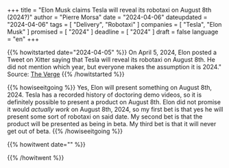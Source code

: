 +++
title     			= "Elon Musk claims Tesla will reveal its robotaxi on August 8th (2024?)"
author  		  = "Pierre Morsa"
date 		      = "2024-04-06"
dateupdated		= "2024-04-06"
tags			 		= [ "Delivery", "Robotaxi" ]
companies			= [ "Tesla", "Elon Musk" ]
promised			= [ "2024" ]
deadline				= [ "2024" ]
draft      		= false
language				= "en"
+++

{{% howitstarted date="2024-04-05" %}}
On April 5, 2024, Elon posted a Tweet on Xitter saying that Tesla will reveal its robotaxi on August 8th. He did not mention which year, but everyone makes the assumption it is 2024." Source: [The Verge](https://www.theverge.com/2024/4/5/24122384/tesla-robotaxi-reveal-date-elon-musk-august-8)
{{% /howitstarted %}}

<!--more-->

{{% howiseeitgoing %}}
Yes, Elon will present something on August 8th, 2024. Tesla has a recorded history of doctoring demo videos, so it is definitely possible to present a product on August 8th. Elon did not promise it would *actually work* on August 8th, 2024, so my first bet is that yes he will present some sort of robotaxi on said date. My second bet is that the product will be presented as being in beta. My third bet is that it will never get out of beta.
{{% /howiseeitgoing %}}

{{% howitwent date="" %}}

{{% /howitwent %}}
